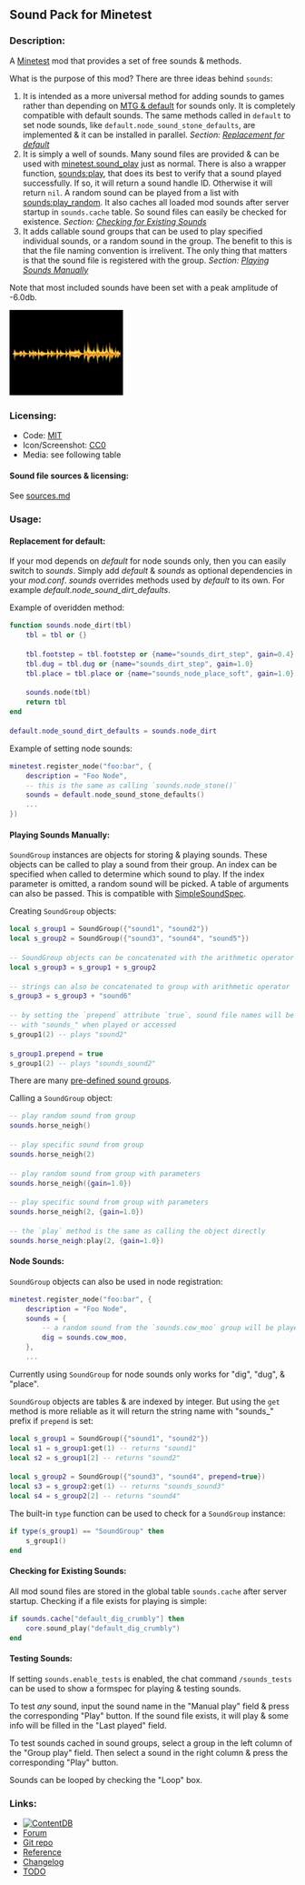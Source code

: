 ## Sound Pack for Minetest

### Description:

A [Minetest][] mod that provides a set of free sounds & methods.

What is the purpose of this mod? There are three ideas behind `sounds`:

1. It is intended as a more universal method for adding sounds to games rather than depending on [MTG & default][default] for sounds only. It is completely compatible with default sounds. The same methods called in `default` to set node sounds, like `default.node_sound_stone_defaults`, are implemented & it can be installed in parallel. *Section: [Replacement for default](#replacement-for-default)*
2. It is simply a well of sounds. Many sound files are provided & can be used with [minetest.sound_play](https://minetest.gitlab.io/minetest/minetest-namespace-reference/#sounds) just as normal. There is also a wrapper function, [sounds:play](https://antummt.github.io/mod-sounds/reference/latest/topics/api.html#sounds:play), that does its best to verify that a sound played successfully. If so, it will return a sound handle ID. Otherwise it will return `nil`. A random sound can be played from a list with [sounds:play_random](https://antummt.github.io/mod-sounds/reference/latest/topics/api.html#sounds:play_random). It also caches all loaded mod sounds after server startup in `sounds.cache` table. So sound files can easily be checked for existence. *Section: [Checking for Existing Sounds](#checking-for-existing-sounds)*
3. It adds callable sound groups that can be used to play specified individual sounds, or a random sound in the group. The benefit to this is that the file naming convention is irrelivent. The only thing that matters is that the sound file is registered with the group. *Section: [Playing Sounds Manually](#playing-sounds-manually)*

Note that most included sounds have been set with a peak amplitude of -6.0db.


<img src="screenshot.png" alt="icon" width="200" />

### Licensing:

- Code: [MIT](LICENSE.txt)
- Icon/Screenshot: [CC0](https://openclipart.org/detail/260975)
- Media: see following table

#### Sound file sources & licensing:<a name="sources" />

See [sources.md](sources.md)

### Usage:

#### Replacement for default:

If your mod depends on *default* for node sounds only, then you can easily switch to *sounds*. Simply add *default* & *sounds* as optional dependencies in your *mod.conf*. *sounds* overrides methods used by *default* to its own. For example *default.node_sound_dirt_defaults*.

Example of overidden method:
```lua
function sounds.node_dirt(tbl)
	tbl = tbl or {}

	tbl.footstep = tbl.footstep or {name="sounds_dirt_step", gain=0.4}
	tbl.dug = tbl.dug or {name="sounds_dirt_step", gain=1.0}
	tbl.place = tbl.place or {name="sounds_node_place_soft", gain=1.0}

	sounds.node(tbl)
	return tbl
end

default.node_sound_dirt_defaults = sounds.node_dirt
```

Example of setting node sounds:
```lua
minetest.register_node("foo:bar", {
	description = "Foo Node",
	-- this is the same as calling `sounds.node_stone()`
	sounds = default.node_sound_stone_defaults()
	...
})
```

#### Playing Sounds Manually:

`SoundGroup` instances are objects for storing & playing sounds. These objects can be called to play a sound from their group. An index can be specified when called to determine which sound to play. If the index parameter is omitted, a random sound will be picked. A table of arguments can also be passed. This is compatible with [SimpleSoundSpec](https://minetest.gitlab.io/minetest/sounds/#simplesoundspec).

Creating `SoundGroup` objects:
```lua
local s_group1 = SoundGroup({"sound1", "sound2"})
local s_group2 = SoundGroup({"sound3", "sound4", "sound5"})

-- SoundGroup objects can be concatenated with the arithmetic operator
local s_group3 = s_group1 + s_group2

-- strings can also be concatenated to group with arithmetic operator
s_group3 = s_group3 + "sound6"

-- by setting the `prepend` attribute `true`, sound file names will be prepended
-- with "sounds_" when played or accessed
s_group1(2) -- plays "sound2"

s_group1.prepend = true
s_group1(2) -- plays "sounds_sound2"
```

There are many [pre-defined sound groups](https://antummt.github.io/mod-sounds/reference/latest/topics/groups.html).

Calling a `SoundGroup` object:
```lua
-- play random sound from group
sounds.horse_neigh()

-- play specific sound from group
sounds.horse_neigh(2)

-- play random sound from group with parameters
sounds.horse_neigh({gain=1.0})

-- play specific sound from group with parameters
sounds.horse_neigh(2, {gain=1.0})

-- the `play` method is the same as calling the object directly
sounds.horse_neigh:play(2, {gain=1.0})
```

#### Node Sounds:

`SoundGroup` objects can also be used in node registration:
```lua
minetest.register_node("foo:bar", {
	description = "Foo Node",
	sounds = {
		-- a random sound from the `sounds.cow_moo` group will be played when digging this node
		dig = sounds.cow_moo,
	},
	...
```

Currently using `SoundGroup` for node sounds only works for "dig", "dug", & "place".

`SoundGroup` objects are tables & are indexed by integer. But using the `get` method is more reliable as it will return the string name with "sounds_" prefix if `prepend` is set:
```lua
local s_group1 = SoundGroup({"sound1", "sound2"})
local s1 = s_group1:get(1) -- returns "sound1"
local s2 = s_group1[2] -- returns "sound2"

local s_group2 = SoundGroup({"sound3", "sound4", prepend=true})
local s3 = s_group2:get(1) -- returns "sounds_sound3"
local s4 = s_group2[2] -- returns "sound4"
```

The built-in `type` function can be used to check for a `SoundGroup` instance:
```lua
if type(s_group1) == "SoundGroup" then
	s_group1()
end
```

#### Checking for Existing Sounds:

All mod sound files are stored in the global table `sounds.cache` after server startup. Checking if a file exists for playing is simple:

```lua
if sounds.cache["default_dig_crumbly"] then
	core.sound_play("default_dig_crumbly")
end
```

#### Testing Sounds:

If setting `sounds.enable_tests` is enabled, the chat command `/sounds_tests` can be used to show a formspec for playing & testing sounds.

To test *any* sound, input the sound name in the "Manual play" field & press the corresponding "Play" button. If the sound file exists, it will play & some info will be filled in the "Last played" field.

To test sounds cached in sound groups, select a group in the left column of the "Group play" field. Then select a sound in the right column & press the corresponding "Play" button.

Sounds can be looped by checking the "Loop" box.

### Links:

- [![ContentDB](https://content.minetest.net/packages/AntumDeluge/sounds/shields/title/)](https://content.minetest.net/packages/AntumDeluge/sounds/)
- [Forum](https://forum.minetest.net/viewtopic.php?t=26868)
- [Git repo](https://github.com/AntumMT/mod-sounds)
- [Reference](https://antummt.github.io/mod-sounds/reference/)
- [Changelog](changelog.txt)
- [TODO](TODO.txt)


[Minetest]: http://minetest.net/
[default]: https://github.com/minetest/minetest_game/tree/master/mods/default
